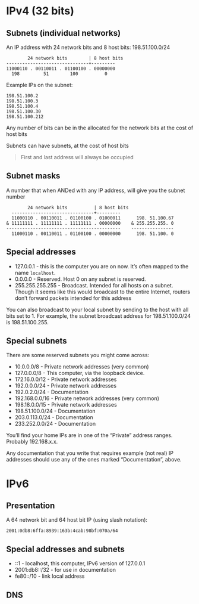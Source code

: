 # IPv4 (32 bits)
## Subnets (individual networks)
An IP address with 24 network bits and 8 host bits: $198.51.100.0/24$

```
        24 network bits        | 8 host bits
-------------------------------+---------
11000110 . 00110011 . 01100100 . 00000000
  198         51        100          0
```

Example IPs on the subnet:
```
198.51.100.2
198.51.100.3
198.51.100.4
198.51.100.30
198.51.100.212
```

Any number of bits can be in the allocated for the network bits at the cost of host bits

Subnets can have subnets, at the cost of host bits

> First and last address will always be occupied

## Subnet masks
A number that when ANDed with any IP address, will give you the subnet number
```
        24 network bits          | 8 host bits
  -------------------------------+---------
  11000110 . 00110011 . 01100100 . 01000011      198. 51.100.67
& 11111111 . 11111111 . 11111111 . 00000000    & 255.255.255. 0
-------------------------------------------    ----------------
  11000110 . 00110011 . 01100100 . 00000000      198. 51.100. 0
```

## Special addresses
- 127.0.0.1 - this is the computer you are on now. It’s often mapped to the name `localhost`.
- 0.0.0.0 - Reserved. Host 0 on any subnet is reserved.
- 255.255.255.255 - Broadcast. Intended for all hosts on a subnet. Though it seems like this would broadcast to the entire Internet, routers don’t forward packets intended for this address

You can also broadcast to your local subnet by sending to the host with all bits set to 1. For example, the subnet broadcast address for 198.51.100.0/24 is 198.51.100.255.

## Special subnets
There are some reserved subnets you might come across:
- 10.0.0.0/8 - Private network addresses (very common)
- 127.0.0.0/8 - This computer, via the loopback device.
- 172.16.0.0/12 - Private network addresses
- 192.0.0.0/24 - Private network addresses
- 192.0.2.0/24 - Documentation
- 192.168.0.0/16 - Private network addresses (very common)
- 198.18.0.0/15 - Private network addresses
- 198.51.100.0/24 - Documentation
- 203.0.113.0/24 - Documentation
- 233.252.0.0/24 - Documentation

You’ll find your home IPs are in one of the “Private” address ranges. Probably 192.168.x.x.

Any documentation that you write that requires example (not real) IP addresses should use any of the ones marked “Documentation”, above.

# IPv6
## Presentation
A 64 network bit and 64 host bit IP (using slash notation): 
```
2001:0db8:6ffa:8939:163b:4cab:98bf:070a/64
```

## Special addresses and subnets
- ::1 - localhost, this computer, IPv6 version of 127.0.0.1
- 2001:db8::/32 - for use in documentation
- fe80::/10 - link local address

## DNS
